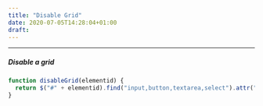 ```yaml
---
title: "Disable Grid"
date: 2020-07-05T14:28:04+01:00
draft: 
---
```


***

##### Disable a grid

```javascript
function disableGrid(elementid) {
  return $("#" + elementid).find("input,button,textarea,select").attr("disabled", true);
}
```